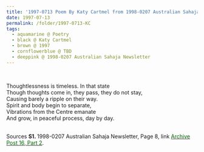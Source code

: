 ```yaml
---
title: '1997-0713 Poem By Katy Cartmel from 1998-0207 Australian Sahaja Newsletter, Page 8'
date: 1997-07-13
permalink: /folder/1997-0713-KC
tags:
  - aquamarine @ Poetry
  - black @ Katy Cartmel
  - brown @ 1997
  - cornflowerblue @ TBD
  - deeppink @ 1998-0207 Australian Sahaja Newsletter
---
```


<br>

<p>
Thoughtlessness is timeless. In that state<br>
Though thoughts come in, they pass, they do not stay,<br>
Causing barely a ripple on their way.<br>
Spirit and body begin to separate,<br>
Vibrations from the Centre emanate<br>
And grow, in peaceful process, day by day.<br>
</p>

<br>

<wave-list>
<list-title color="DarkSeaGreen" width="40">Sources</list-title>
  <list-item color="BlanchedAlmond"  width="280"><b>S1. </b> 1998-0207 Australian Sahaja Newsletter, Page 8, link <a href="https://seven-teams.github.io/archives/2023/1215"><font color="DarkGreen">Archive Post 16, Part 2</font></a>.</list-item>
</wave-list>